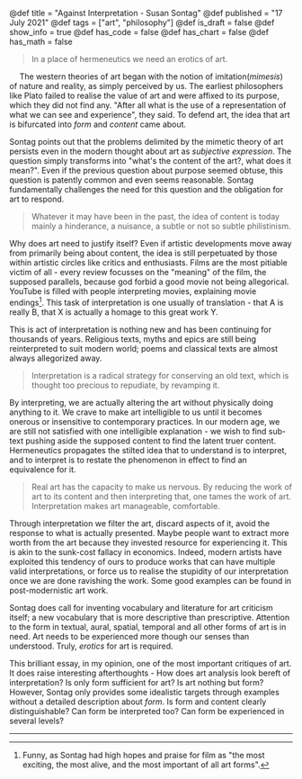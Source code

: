 @def title = "Against Interpretation - Susan Sontag"
@def published = "17 July 2021"
@def tags = ["art", "philosophy"]
@def is_draft = false
@def show_info = true
@def has_code = false
@def has_chart = false
@def has_math = false



> In a place of hermeneutics we need an erotics of art.

&emsp;  The western theories of art  began with the notion of imitation(_mimesis_) of nature and reality, as simply perceived by us. The earliest philosophers like Plato failed to realise the value of art and were affixed to its purpose, which they did not find any. "After all what is the use of a representation of what we can see and experience", they said. To defend art, the idea that art is bifurcated into _form_ and _content_ came about.

Sontag points out that the problems delimited by the mimetic theory of art persists even in the modern thought about art as _subjective expression_. The question simply transforms into "what's the content of the art?, what does it mean?". Even if the previous question about purpose seemed obtuse, this question is patently common and even seems reasonable. Sontag fundamentally challenges the need for this question and the obligation for art to respond.

> Whatever it may have been in the past, the idea of content is today mainly a hinderance, a nuisance, a subtle or not so subtle philistinism.


Why does art need to justify itself? Even if artistic developments move away from primarily being about content, the idea is still perpetuated by those within artistic circles like critics and enthusiasts. Films are the most pitiable victim of all - every review focusses on the "meaning" of the film, the supposed parallels, because god forbid a good movie not being allegorical. YouTube is filled with people interpreting movies, explaining movie endings[^1]. This task of interpretation is one usually of translation - that A is really B, that X is actually a homage to this great work Y.

This is act of interpretation is nothing new and has been continuing for thousands of years. Religious texts, myths and epics are still being reinterpreted to suit modern world; poems and classical texts are almost always allegorized away.


> Interpretation is a radical strategy for conserving an old text, which is thought too precious to repudiate, by revamping it.


By interpreting, we are actually altering the art without physically doing anything to it. We crave to make art intelligible to us until it becomes onerous or insensitive to contemporary practices. In our modern age, we are still not satisfied with one intelligible explanation - we wish to find sub-text pushing aside the supposed content to find the latent truer content. Hermeneutics propagates the stilted idea that to understand is to interpret, and to interpret is to restate the phenomenon in effect to find an equivalence for it.


> Real art has the capacity to make us nervous. By reducing the work of art to its content and then interpreting that, one tames the work of art. Interpretation makes art manageable, comfortable.


Through interpretation we filter the art, discard aspects of it, avoid the response to what is actually presented. Maybe people want to extract more worth from the art because they invested resource for experiencing it. This is akin to the sunk-cost fallacy in economics. Indeed, modern artists have exploited this tendency of ours to produce works that can have multiple valid interpretations, or force us to realise the stupidity of our interpretation once we are done ravishing the work. Some good examples can be found in post-modernistic art work.

Sontag does call for inventing vocabulary and literature for art criticism itself; a new vocabulary that is more descriptive than prescriptive. Attention to the form in textual, aural, spatial, temporal and all other forms of art is in need. Art needs to be experienced more though our senses than understood. Truly, _erotics_ for art is required.

This brilliant essay, in my opinion, one of the most important critiques of art. It does raise interesting afterthoughts - How does art analysis look bereft of interpretation? Is only form sufficient for art? Is art nothing but form? However, Sontag only provides some idealistic targets through examples without a detailed description about _form_. Is form and content clearly distinguishable? Can form be interpreted too? Can form be experienced in several levels?

<!-- I do have a major disagreement with a point she made - "What we decidedly do not need now is further to assimilate Art into Thought, or (worse yet) Art in Culture". Art and Culture should not be separated. Art is very much a sociological and cultural practice. Culture does not dilute art, rather art can be mirror to look into our culture. -->

----

[^1]: Funny, as Sontag had high hopes and praise for film as "the most exciting, the most alive, and the most important of all art forms".
